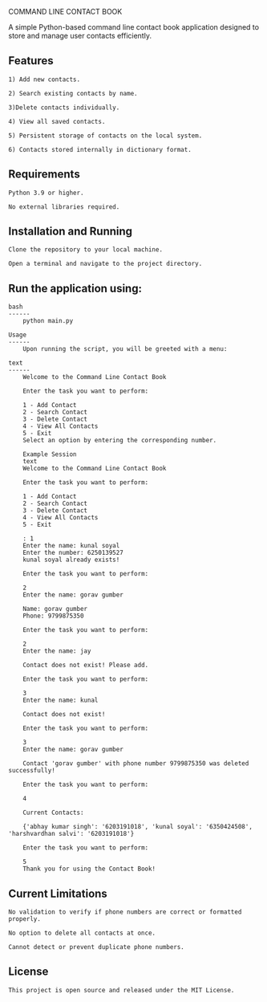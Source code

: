 COMMAND LINE CONTACT BOOK

A simple Python-based command line contact book application designed to store and manage user contacts efficiently.

Features
-----
    1) Add new contacts.

    2) Search existing contacts by name.

    3)Delete contacts individually.

    4) View all saved contacts.

    5) Persistent storage of contacts on the local system.

    6) Contacts stored internally in dictionary format.

Requirements
------
    Python 3.9 or higher.

    No external libraries required.

Installation and Running
------
    Clone the repository to your local machine.

    Open a terminal and navigate to the project directory.

Run the application using:
------
    bash
    ------
        python main.py
        
    Usage
    ------
        Upon running the script, you will be greeted with a menu:

    text
    ------
        Welcome to the Command Line Contact Book

        Enter the task you want to perform:

        1 - Add Contact  
        2 - Search Contact  
        3 - Delete Contact  
        4 - View All Contacts  
        5 - Exit
        Select an option by entering the corresponding number.

        Example Session
        text
        Welcome to the Command Line Contact Book

        Enter the task you want to perform:

        1 - Add Contact  
        2 - Search Contact  
        3 - Delete Contact  
        4 - View All Contacts  
        5 - Exit

        : 1
        Enter the name: kunal soyal
        Enter the number: 6250139527
        kunal soyal already exists!

        Enter the task you want to perform:

        2
        Enter the name: gorav gumber

        Name: gorav gumber
        Phone: 9799875350

        Enter the task you want to perform:

        2
        Enter the name: jay

        Contact does not exist! Please add.

        Enter the task you want to perform:

        3
        Enter the name: kunal

        Contact does not exist!

        Enter the task you want to perform:

        3
        Enter the name: gorav gumber

        Contact 'gorav gumber' with phone number 9799875350 was deleted successfully!

        Enter the task you want to perform:

        4

        Current Contacts:

        {'abhay kumar singh': '6203191018', 'kunal soyal': '6350424508', 'harshvardhan salvi': '6203191018'}

        Enter the task you want to perform:

        5
        Thank you for using the Contact Book!

Current Limitations
------
    No validation to verify if phone numbers are correct or formatted properly.

    No option to delete all contacts at once.

    Cannot detect or prevent duplicate phone numbers.

License
------
    This project is open source and released under the MIT License.